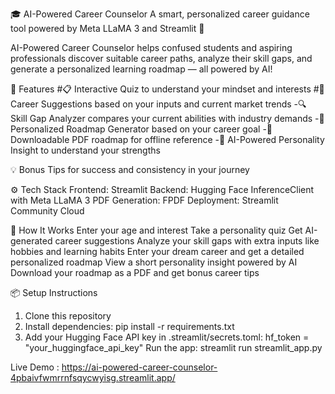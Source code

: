 🎓 AI-Powered Career Counselor
A smart, personalized career guidance tool powered by Meta LLaMA 3 and Streamlit 🚀

AI-Powered Career Counselor helps confused students and aspiring professionals discover suitable career paths, analyze their skill gaps, and generate a personalized learning roadmap — all powered by AI!

🧠 Features
   #📋 Interactive Quiz to understand your mindset and interests
   #💼 Career Suggestions based on your inputs and current market trends
   -🔍 Skill Gap Analyzer compares your current abilities with industry demands
   -📍 Personalized Roadmap Generator based on your career goal
   -📄 Downloadable PDF roadmap for offline reference
   -🧠 AI-Powered Personality Insight to understand your strengths

💡 Bonus Tips for success and consistency in your journey

⚙️ Tech Stack
Frontend: Streamlit
Backend: Hugging Face InferenceClient with Meta LLaMA 3
PDF Generation: FPDF
Deployment: Streamlit Community Cloud

🚀 How It Works
Enter your age and interest
Take a personality quiz
Get AI-generated career suggestions
Analyze your skill gaps with extra inputs like hobbies and learning habits
Enter your dream career and get a detailed personalized roadmap
View a short personality insight powered by AI
Download your roadmap as a PDF and get bonus career tips

📦 Setup Instructions
1. Clone this repository
2. Install dependencies:
     pip install -r requirements.txt
3. Add your Hugging Face API key in .streamlit/secrets.toml:
     hf_token = "your_huggingface_api_key"
Run the app:
     streamlit run streamlit_app.py

Live Demo : https://ai-powered-career-counselor-4pbaivfwmrrnfsqycwyisg.streamlit.app/

